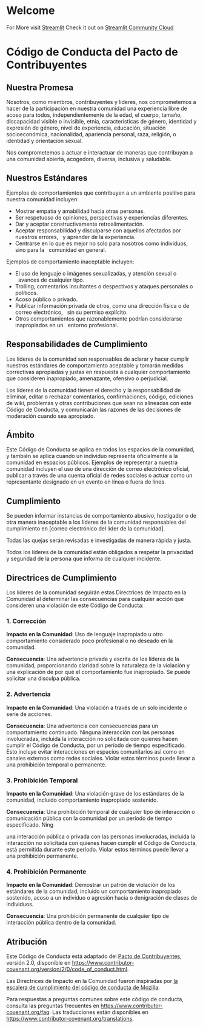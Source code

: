 # Welcome
For More visit 
[Streamlit](https://streamlit.io/)
Check it out on [Streamlit Community Cloud](https://st-hello-app.streamlit.app/)


# Código de Conducta del Pacto de Contribuyentes

## Nuestra Promesa

Nosotros, como miembros, contribuyentes y líderes, nos comprometemos a hacer de la participación en nuestra
comunidad una experiencia libre de acoso para todos, independientemente de la edad, el cuerpo,
tamaño, discapacidad visible o invisible, etnia, características de género,
identidad y expresión de género, nivel de experiencia, educación, situación socioeconómica,
nacionalidad, apariencia personal, raza, religión, o identidad y orientación sexual.

Nos comprometemos a actuar e interactuar de maneras que contribuyan a una comunidad abierta, acogedora,
diversa, inclusiva y saludable.

## Nuestros Estándares

Ejemplos de comportamientos que contribuyen a un ambiente positivo para nuestra
comunidad incluyen:

* Mostrar empatía y amabilidad hacia otras personas.
* Ser respetuoso de opiniones, perspectivas y experiencias diferentes.
* Dar y aceptar constructivamente retroalimentación.
* Aceptar responsabilidad y disculparse con aquellos afectados por nuestros errores,
  y aprender de la experiencia.
* Centrarse en lo que es mejor no solo para nosotros como individuos, sino para la
  comunidad en general.

Ejemplos de comportamiento inaceptable incluyen:

* El uso de lenguaje o imágenes sexualizadas, y atención sexual o
  avances de cualquier tipo.
* Trolling, comentarios insultantes o despectivos y ataques personales o políticos.
* Acoso público o privado.
* Publicar información privada de otros, como una dirección física o de correo electrónico,
  sin su permiso explícito.
* Otros comportamientos que razonablemente podrían considerarse inapropiados en un
  entorno profesional.

## Responsabilidades de Cumplimiento

Los líderes de la comunidad son responsables de aclarar y hacer cumplir nuestros estándares de
comportamiento aceptable y tomarán medidas correctivas apropiadas y justas en
respuesta a cualquier comportamiento que consideren inapropiado, amenazante, ofensivo
o perjudicial.

Los líderes de la comunidad tienen el derecho y la responsabilidad de eliminar, editar o rechazar
comentarios, confirmaciones, código, ediciones de wiki, problemas y otras contribuciones que sean
no alineadas con este Código de Conducta, y comunicarán las razones de las decisiones de moderación
cuando sea apropiado.

## Ámbito

Este Código de Conducta se aplica en todos los espacios de la comunidad, y también se aplica cuando
un individuo representa oficialmente a la comunidad en espacios públicos.
Ejemplos de representar a nuestra comunidad incluyen el uso de una dirección de correo electrónico oficial,
publicar a través de una cuenta oficial de redes sociales o actuar como un representante designado
en un evento en línea o fuera de línea.

## Cumplimiento

Se pueden informar instancias de comportamiento abusivo, hostigador o de otra manera inaceptable
a los líderes de la comunidad responsables del cumplimiento en
[correo electrónico del líder de la comunidad].

Todas las quejas serán revisadas e investigadas de manera rápida y justa.

Todos los líderes de la comunidad están obligados a respetar la privacidad y seguridad de
la persona que informa de cualquier incidente.

## Directrices de Cumplimiento

Los líderes de la comunidad seguirán estas Directrices de Impacto en la Comunidad al determinar
las consecuencias para cualquier acción que consideren una violación de este Código de Conducta:

### 1. Corrección

**Impacto en la Comunidad**: Uso de lenguaje inapropiado u otro comportamiento considerado
poco profesional o no deseado en la comunidad.

**Consecuencia**: Una advertencia privada y escrita de los líderes de la comunidad, proporcionando
claridad sobre la naturaleza de la violación y una explicación de por qué el
comportamiento fue inapropiado. Se puede solicitar una disculpa pública.

### 2. Advertencia

**Impacto en la Comunidad**: Una violación a través de un solo incidente o serie
de acciones.

**Consecuencia**: Una advertencia con consecuencias para un comportamiento continuado. Ninguna
interacción con las personas involucradas, incluida la interacción no solicitada con
quienes hacen cumplir el Código de Conducta, por un período de tiempo especificado. Esto
incluye evitar interacciones en espacios comunitarios así como en canales externos
como redes sociales. Violar estos términos puede llevar a una prohibición temporal o
permanente.

### 3. Prohibición Temporal

**Impacto en la Comunidad**: Una violación grave de los estándares de la comunidad, incluido
comportamiento inapropiado sostenido.

**Consecuencia**: Una prohibición temporal de cualquier tipo de interacción o
comunicación pública con la comunidad por un período de tiempo especificado. Ning

una interacción pública o
privada con las personas involucradas, incluida la interacción no solicitada
con quienes hacen cumplir el Código de Conducta, está permitida durante este período.
Violar estos términos puede llevar a una prohibición permanente.

### 4. Prohibición Permanente

**Impacto en la Comunidad**: Demostrar un patrón de violación de los estándares de la comunidad,
incluido un comportamiento inapropiado sostenido, acoso a un
individuo o agresión hacia o denigración de clases de individuos.

**Consecuencia**: Una prohibición permanente de cualquier tipo de interacción pública dentro
de la comunidad.

## Atribución

Este Código de Conducta está adaptado del [Pacto de Contribuyentes][página de inicio],
versión 2.0, disponible en
https://www.contributor-covenant.org/version/2/0/code_of_conduct.html.

Las Directrices de Impacto en la Comunidad fueron inspiradas por [la escalera de cumplimiento del código de conducta de Mozilla](https://github.com/mozilla/diversity).

[página de inicio]: https://www.contributor-covenant.org

Para respuestas a preguntas comunes sobre este código de conducta, consulta las preguntas frecuentes en
https://www.contributor-covenant.org/faq. Las traducciones están disponibles en
https://www.contributor-covenant.org/translations.
